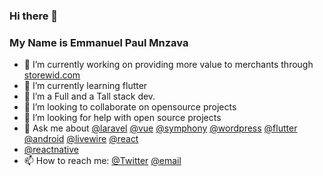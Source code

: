 ### Hi there  👋

<!--
**dbrax/dbrax** is a ✨ _special_ ✨ repository because its `README.md` (this file) appears on your GitHub profile.
-->
### My Name is Emmanuel Paul Mnzava

- 🔭 I’m currently working on providing more value to merchants through [storewid.com](https://storewid.com)
- 🌱 I’m currently learning flutter
-  🌱 I’m a Full and a Tall stack dev.
- 👯 I’m looking to collaborate on opensource projects
- 🤔 I’m looking for help with open source projects
- 💬 Ask me about [@laravel](https://laravel.com/) [@vue](https://vuejs.org/) [@symphony](https://symfony.com/) [@wordpress](https://wordpress.org/) [@flutter](https://flutter.dev/) [@android](https://www.android.com/) [@livewire](https://laravel-livewire.com/) [@react](https://reactjs.org/) 
- [@reactnative](https://reactnative.dev/)
- 📫 How to reach me:  [@Twitter](https://twitter.com/epmnzava)  [@email](http://mailto:epmnzava@gmail.com) 



